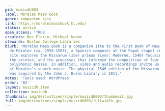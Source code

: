 ```yaml
---
pid: musicdh003
label: Morales Mass Book
genre: companion site
link: https://moralesmassbook.bc.edu/
status: active
open_access: 'TRUE'
creators: Ben Florin, Michael Noone
stewards: Boston College Libraries
blurb: 'Morales Mass Book is a companion site to the First Book of Masses by Cristóbal
  de Morales (ca. 1550-1553), a Spanish composer at the Papal chapel in Rome. Our
  site explores the Missarum liber primus (Lyon: Moderne, 1546) focusing on the composer,
  the printer, and the processes that informed the composition of four of Morales’s
  polyphonic masses. In addition, video and audio recordings invite us into the world
  of Morales’s superb music. The physical 1546 edition of the Missarum liber primus
  was acquired by the John J. Burns Library in 2011.'
notes: 'Tools used: WordPress'
order: '02'
layout: musicdh_item
collection: musicdh
thumbnail: img/derivatives/simple/musicdh003/thumbnail.jpg
full: img/derivatives/simple/musicdh003/fullwidth.jpg
---
```

